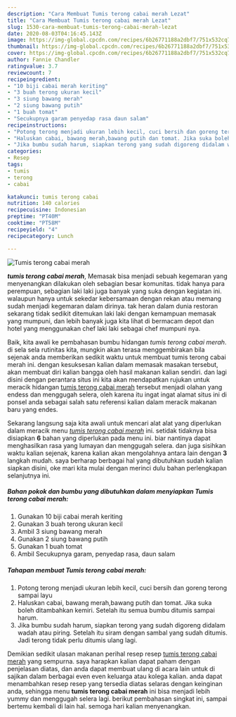 ```yaml
---
description: "Cara Membuat Tumis terong cabai merah Lezat"
title: "Cara Membuat Tumis terong cabai merah Lezat"
slug: 1530-cara-membuat-tumis-terong-cabai-merah-lezat
date: 2020-08-03T04:16:45.143Z
image: https://img-global.cpcdn.com/recipes/6b26771188a2dbf7/751x532cq70/tumis-terong-cabai-merah-foto-resep-utama.jpg
thumbnail: https://img-global.cpcdn.com/recipes/6b26771188a2dbf7/751x532cq70/tumis-terong-cabai-merah-foto-resep-utama.jpg
cover: https://img-global.cpcdn.com/recipes/6b26771188a2dbf7/751x532cq70/tumis-terong-cabai-merah-foto-resep-utama.jpg
author: Fannie Chandler
ratingvalue: 3.7
reviewcount: 7
recipeingredient:
- "10 biji cabai merah keriting"
- "3 buah terong ukuran kecil"
- "3 siung bawang merah"
- "2 siung bawang putih"
- "1 buah tomat"
- "Secukupnya garam penyedap rasa daun salam"
recipeinstructions:
- "Potong terong menjadi ukuran lebih kecil, cuci bersih dan goreng terong sampai layu"
- "Haluskan cabai, bawang merah,bawang putih dan tomat. Jika suka boleh ditambahkan kemiri. Setelah itu semua bumbu ditumis sampai harum."
- "Jika bumbu sudah harum, siapkan terong yang sudah digoreng didalam wadah atau piring. Setelah itu siram dengan sambal yang sudah ditumis. Jadi terong tidak perlu ditumis ulang lagi."
categories:
- Resep
tags:
- tumis
- terong
- cabai

katakunci: tumis terong cabai 
nutrition: 140 calories
recipecuisine: Indonesian
preptime: "PT40M"
cooktime: "PT58M"
recipeyield: "4"
recipecategory: Lunch

---
```



![Tumis terong cabai merah](https://img-global.cpcdn.com/recipes/6b26771188a2dbf7/751x532cq70/tumis-terong-cabai-merah-foto-resep-utama.jpg)

<b><i>tumis terong cabai merah</i></b>, Memasak bisa menjadi sebuah kegemaran yang menyenangkan dilakukan oleh sebagian besar komunitas. tidak hanya para perempuan, sebagian laki laki juga banyak yang suka dengan kegiatan ini. walaupun hanya untuk sekedar kebersamaan dengan rekan atau memang sudah menjadi kegemaran dalam dirinya. tak heran dalam dunia restoran sekarang tidak sedikit ditemukan laki laki dengan kemampuan memasak yang mumpuni, dan lebih banyak juga kita lihat di bermacam depot dan hotel yang menggunakan chef laki laki sebagai chef mumpuni nya.

Baik, kita awali ke pembahasan bumbu hidangan <i>tumis terong cabai merah</i>. di sela sela rutinitas kita, mungkin akan terasa menggembirakan bila sejenak anda memberikan sedikit waktu untuk membuat tumis terong cabai merah ini. dengan kesuksesan kalian dalam memasak masakan tersebut, akan membuat diri kalian bangga oleh hasil makanan kalian sendiri. dan lagi disini dengan perantara situs ini kita akan mendapatkan rujukan untuk meracik hidangan <u>tumis terong cabai merah</u> tersebut menjadi olahan yang endess dan menggugah selera, oleh karena itu ingat ingat alamat situs ini di ponsel anda sebagai salah satu referensi kalian dalam meracik makanan baru yang endes.




Sekarang langsung saja kita awali untuk mencari alat alat yang diperlukan dalam meracik menu <u><i>tumis terong cabai merah</i></u> ini. setidak tidaknya bisa disiapkan <b>6</b> bahan yang diperlukan pada menu ini. biar nantinya dapat menghasilkan rasa yang lumayan dan menggugah selera. dan juga sisihkan waktu kalian sejenak, karena kalian akan mengolahnya antara lain dengan <b>3</b> langkah mudah. saya berharap berbagai hal yang dibutuhkan sudah kalian siapkan disini, oke mari kita mulai dengan merinci dulu bahan perlengkapan selanjutnya ini.

<!--inarticleads1-->

##### Bahan pokok dan bumbu yang dibutuhkan dalam menyiapkan Tumis terong cabai merah:

1. Gunakan 10 biji cabai merah keriting
1. Gunakan 3 buah terong ukuran kecil
1. Ambil 3 siung bawang merah
1. Gunakan 2 siung bawang putih
1. Gunakan 1 buah tomat
1. Ambil Secukupnya garam, penyedap rasa, daun salam




<!--inarticleads2-->

##### Tahapan membuat Tumis terong cabai merah:

1. Potong terong menjadi ukuran lebih kecil, cuci bersih dan goreng terong sampai layu
1. Haluskan cabai, bawang merah,bawang putih dan tomat. Jika suka boleh ditambahkan kemiri. Setelah itu semua bumbu ditumis sampai harum.
1. Jika bumbu sudah harum, siapkan terong yang sudah digoreng didalam wadah atau piring. Setelah itu siram dengan sambal yang sudah ditumis. Jadi terong tidak perlu ditumis ulang lagi.




Demikian sedikit ulasan makanan perihal resep resep <u>tumis terong cabai merah</u> yang sempurna. saya harapkan kalian dapat paham dengan penjelasan diatas, dan anda dapat membuat ulang di acara lain untuk di sajikan dalam berbagai even even keluarga atau kolega kalian. anda dapat menambahkan resep resep yang tersedia diatas selaras dengan keinginan anda, sehingga menu <b>tumis terong cabai merah</b> ini bisa menjadi lebih yummy dan menggugah selera lagi. berikut pembahasan singkat ini, sampai bertemu kembali di lain hal. semoga hari kalian menyenangkan.
